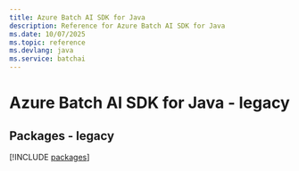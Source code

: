 ```yaml
---
title: Azure Batch AI SDK for Java
description: Reference for Azure Batch AI SDK for Java
ms.date: 10/07/2025
ms.topic: reference
ms.devlang: java
ms.service: batchai
---
```

# Azure Batch AI SDK for Java - legacy
## Packages - legacy
[!INCLUDE [packages](batch-ai-index.md)]